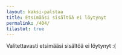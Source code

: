 ```yaml
---
layout: kaksi-palstaa
title: Etsimääsi sisältöä ei löytynyt
permalink: /404/
tilastot: true
---
```


Valitettavasti etsimääsi sisältöä ei löytynyt :(